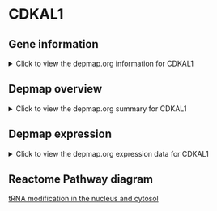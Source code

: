 <h1>CDKAL1</h1>

<h2>Gene information</h2>
<details>
  <summary>Click to view the depmap.org information for CDKAL1</summary>
  <iframe src="https://depmap.org/portal/gene/CDKAL1?tab=about" style="border:none;width:100%;height:800px"></iframe>
</details>

<h2>Depmap overview</h2>
<details>
  <summary>Click to view the depmap.org summary for CDKAL1</summary>
  <iframe src="https://depmap.org/portal/gene/CDKAL1?tab=overview" style="border:none;width:100%;height:800px"></iframe>
</details>

<h2>Depmap expression</h2>
<details>
  <summary>Click to view the depmap.org expression data for CDKAL1</summary>
  <iframe src="https://depmap.org/portal/gene/CDKAL1?tab=characterization" style="border:none;width:100%;height:800px"></iframe>
</details>



<h2>Reactome Pathway diagram</h2>
<a href="https://reactome.org/PathwayBrowser/#/R-HSA-6782315" target="_BLANK">tRNA modification in the nucleus and cytosol</a>



